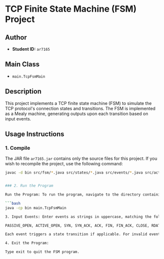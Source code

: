 # TCP Finite State Machine (FSM) Project

## Author
- **Student ID:** `ar7165`

## Main Class
- `main.TcpFsmMain`

## Description
This project implements a TCP finite state machine (FSM) to simulate the TCP protocol's connection states and transitions. The FSM is implemented as a Mealy machine, generating outputs upon each transition based on input events.

## Usage Instructions

### 1. Compile

The JAR file `ar7165.jar` contains only the source files for this project. If you wish to recompile the project, use the following command:

```bash
javac -d bin src/fsm/*.java src/states/*.java src/events/*.java src/actions/*.java src/main/*.java


### 2. Run the Program

Run the Program: To run the program, navigate to the directory containing the compiled classes and execute:

```bash
java -cp bin main.TcpFsmMain

3. Input Events: Enter events as strings in uppercase, matching the following list:

PASSIVE_OPEN, ACTIVE_OPEN, SYN, SYN_ACK, ACK, FIN, FIN_ACK, CLOSE, RDATA, SDATA

Each event triggers a state transition if applicable. For invalid events, the program will display an error message and continue.

4. Exit the Program:

Type exit to quit the FSM program.

